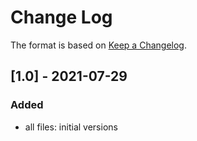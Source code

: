 # Change Log

The format is based on [Keep a Changelog](http://keepachangelog.com/).

## [1.0] - 2021-07-29
### Added
- all files: initial versions
